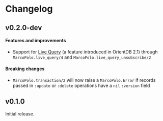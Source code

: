 # Changelog

## v0.2.0-dev

#### Features and improvements

* Support for [Live Query](https://orientdb.com/docs/last/Live-Query.html) (a
  feature introduced in OrientDB 2.1) through `MarcoPolo.live_query/4` and
  `MarcoPolo.live_query_unsubscribe/2`

#### Breaking changes

* `MarcoPolo.transaction/2` will now raise a `MarcoPolo.Error` if records passed
  in `:update` or `:delete` operations have a `nil` `:version` field

## v0.1.0

Initial release.
